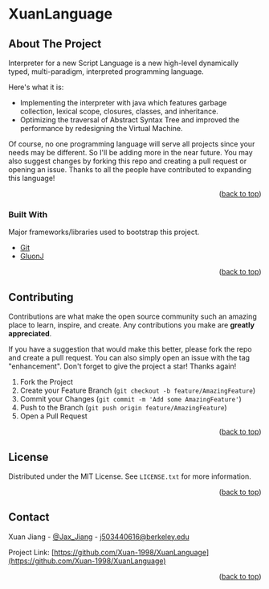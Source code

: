 # XuanLanguage

<div id="top"></div>
<!--
*** Thanks for checking out the Interpreter for a new Script Language. If you have a suggestion
*** that would make this better, please fork the repo and create a pull request
*** or simply open an issue with the tag "enhancement".
*** Don't forget to give the project a star!
*** Thanks again! Now go create something AMAZING! :D
-->



<!-- PROJECT SHIELDS -->
<!--
*** I'm using markdown "reference style" links for readability.
*** Reference links are enclosed in brackets [ ] instead of parentheses ( ).
*** See the bottom of this document for the declaration of the reference variables
*** for contributors-url, forks-url, etc. This is an optional, concise syntax you may use.
*** https://www.markdownguide.org/basic-syntax/#reference-style-links
-->








<!-- ABOUT THE PROJECT -->
## About The Project

Interpreter for a new Script Language is a new high-level dynamically typed, multi-paradigm, interpreted programming language.


Here's what it is:
* Implementing the interpreter with java which features garbage collection, lexical scope, closures, classes, and inheritance.
* Optimizing the traversal of Abstract Syntax Tree and improved the performance by redesigning the Virtual Machine.


Of course, no one programming language will serve all projects since your needs may be different. So I'll be adding more in the near future. You may also suggest changes by forking this repo and creating a pull request or opening an issue. Thanks to all the people have contributed to expanding this language!


<p align="right">(<a href="#top">back to top</a>)</p>



### Built With

Major frameworks/libraries used to bootstrap this project.
* [Git](https://git-scm.com/)
* [GluonJ](https://gluonhq.com/)

<p align="right">(<a href="#top">back to top</a>)</p>

<!-- CONTRIBUTING -->
## Contributing

Contributions are what make the open source community such an amazing place to learn, inspire, and create. Any contributions you make are **greatly appreciated**.

If you have a suggestion that would make this better, please fork the repo and create a pull request. You can also simply open an issue with the tag "enhancement".
Don't forget to give the project a star! Thanks again!

1. Fork the Project
2. Create your Feature Branch (`git checkout -b feature/AmazingFeature`)
3. Commit your Changes (`git commit -m 'Add some AmazingFeature'`)
4. Push to the Branch (`git push origin feature/AmazingFeature`)
5. Open a Pull Request

<p align="right">(<a href="#top">back to top</a>)</p>



<!-- LICENSE -->
## License

Distributed under the MIT License. See `LICENSE.txt` for more information.

<p align="right">(<a href="#top">back to top</a>)</p>



<!-- CONTACT -->
## Contact

Xuan Jiang - [@Jax_Jiang](https://www.linkedin.com/in/xuan-jiang-0494a7192/) - j503440616@berkeley.edu

Project Link: [https://github.com/Xuan-1998/XuanLanguage](https://github.com/Xuan-1998/XuanLanguage)

<p align="right">(<a href="#top">back to top</a>)</p>
